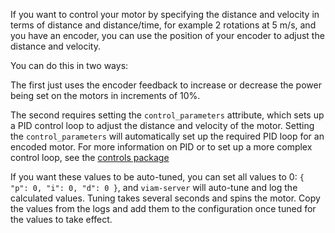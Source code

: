 If you want to control your motor by specifying the distance and velocity in terms of distance and distance/time, for example 2 rotations at 5 m/s, and you have an encoder, you can use the position of your encoder to adjust the distance and velocity.

You can do this in two ways:

The first just uses the encoder feedback to increase or decrease the power being set on the motors in increments of 10%.

The second requires setting the `control_parameters` attribute, which sets up a PID control loop to adjust the distance and velocity of the motor.
Setting the `control_parameters` will automatically set up the required PID loop for an encoded motor.
For more information on PID or to set up a more complex control loop, see the [controls package](/operate/reference/controls-package/)

If you want these values to be auto-tuned, you can set all values to 0: `{ "p": 0, "i": 0, "d": 0 }`, and `viam-server` will auto-tune and log the calculated values.
Tuning takes several seconds and spins the motor.
Copy the values from the logs and add them to the configuration once tuned for the values to take effect.
